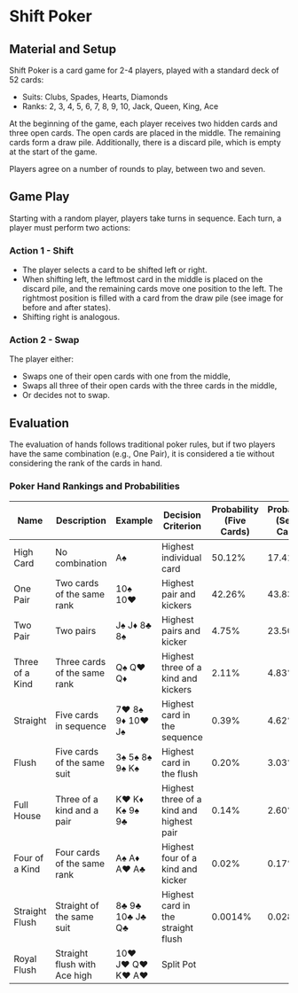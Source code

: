 # Shift Poker

## Material and Setup

Shift Poker is a card game for 2-4 players, played with a standard deck of 52 cards:
- Suits: Clubs, Spades, Hearts, Diamonds
- Ranks: 2, 3, 4, 5, 6, 7, 8, 9, 10, Jack, Queen, King, Ace

At the beginning of the game, each player receives two hidden cards and three open cards. The open cards are placed in the middle. The remaining cards form a draw pile. Additionally, there is a discard pile, which is empty at the start of the game.

Players agree on a number of rounds to play, between two and seven.

## Game Play

Starting with a random player, players take turns in sequence. Each turn, a player must perform two actions:

### Action 1 - Shift

- The player selects a card to be shifted left or right.
- When shifting left, the leftmost card in the middle is placed on the discard pile, and the remaining cards move one position to the left. The rightmost position is filled with a card from the draw pile (see image for before and after states).
- Shifting right is analogous.

### Action 2 - Swap

The player either:
- Swaps one of their open cards with one from the middle,
- Swaps all three of their open cards with the three cards in the middle, 
- Or decides not to swap.

## Evaluation

The evaluation of hands follows traditional poker rules, but if two players have the same combination (e.g., One Pair), it is considered a tie without considering the rank of the cards in hand.

### Poker Hand Rankings and Probabilities

| Name             | Description                  | Example           | Decision Criterion                          | Probability (Five Cards) | Probability (Seven Cards) |
|------------------|------------------------------|-------------------|---------------------------------------------|--------------------------|---------------------------|
| High Card        | No combination               | A♠                | Highest individual card                     | 50.12%                   | 17.41%                    |
| One Pair         | Two cards of the same rank   | 10♠ 10♥           | Highest pair and kickers                    | 42.26%                   | 43.83%                    |
| Two Pair         | Two pairs                    | J♠ J♦ 8♣ 8♠       | Highest pairs and kicker                    | 4.75%                    | 23.50%                    |
| Three of a Kind  | Three cards of the same rank | Q♠ Q♥ Q♦          | Highest three of a kind and kickers         | 2.11%                    | 4.83%                     |
| Straight         | Five cards in sequence       | 7♥ 8♠ 9♦ 10♥ J♠   | Highest card in the sequence                | 0.39%                    | 4.62%                     |
| Flush            | Five cards of the same suit  | 3♠ 5♠ 8♠ 9♠ K♠    | Highest card in the flush                   | 0.20%                    | 3.03%                     |
| Full House       | Three of a kind and a pair   | K♥ K♦ K♠ 9♠ 9♣    | Highest three of a kind and highest pair    | 0.14%                    | 2.60%                     |
| Four of a Kind   | Four cards of the same rank  | A♠ A♦ A♥ A♣       | Highest four of a kind and kicker           | 0.02%                    | 0.17%                     |
| Straight Flush   | Straight of the same suit    | 8♣ 9♣ 10♣ J♣ Q♣   | Highest card in the straight flush          | 0.0014%                  | 0.028%                    |
| Royal Flush      | Straight flush with Ace high | 10♥ J♥ Q♥ K♥ A♥   | Split Pot 
